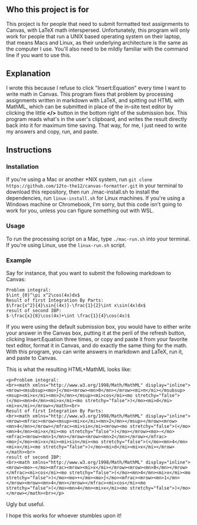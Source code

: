 ## Who this project is for
This project is for people that need to submit formatted text assignments to Canvas, with LaTeX math interspersed. Unfortunately, this program will only work for people that run a UNIX based operating system on their laptop, that means Macs and Linux, as their underlying architecture is the same as the computer I use. You'll also need to be mildly familiar with the command line if you want to use this.

## Explanation
I wrote this because I refuse to click "Insert:Equation" every time I want to write math in Canvas. This program fixes that problem by processing assignments written in markdown with LaTeX, and spitting out HTML with MathML, which can be submitted in place of the in-site text editor by clicking the little **</>** button in the bottom right of the submission box. This program reads what's in the user's clipboard, and writes the result directly back into it for maximum time saving. That way, for me, I just need to write my answers and copy, run, and paste.


## Instructions
### Installation
If you're using a Mac or another *NIX system, run `git clone https://github.com/12to-the12/canvas-formatter.git` in your terminal to download this repository, then run ./mac-install.sh to install the dependencies, run `linux-install.sh` for Linux machines. If you're using a Windows machine or Chromebook, I'm sorry, but this code isn't going to work for you, unless you can figure something out with WSL.

### Usage
To run the processing script on a Mac, type `./mac-run.sh` into your terminal. If you're using Linux, use the `linux-run.sh` script.

### Example
Say for instance, that you want to submit the following markdown to Canvas:
```
Problem integral:
$\int_{0}^\pi x^2\cos(4x)dx$
Result of first Integration By Parts:
$\frac{x^2}{4}\sin{(4x)}-\frac{1}{2}\int x\sin(4x)dx$
result of second IBP:
$-\frac{x}{8}\cos(4x)+\int \frac{1}{4}\cos(4x)$
```
If you were using the default submission box, you would have to either write your answer in the Canvas box, putting it at the peril of the refresh button, clicking Insert:Equation three times, or copy and paste it from your favorite text editor, format it in Canvas, and do exactly the same thing for the math. With this program, you can write answers in markdown and LaTeX, run it, and paste to Canvas.

This is what the resulting HTML+MathML looks like:
```
<p>Problem integral:
<br><math xmlns="http://www.w3.org/1998/Math/MathML" display="inline"><mrow><msubsup><mo>∫</mo><mrow><mn>0</mn></mrow><mi>π</mi></msubsup><msup><mi>x</mi><mn>2</mn></msup><mi>cos</mi><mo stretchy="false">(</mo><mn>4</mn><mi>x</mi><mo stretchy="false">)</mo><mi>d</mi><mi>x</mi></mrow></math><br>
Result of first Integration By Parts:
<br><math xmlns="http://www.w3.org/1998/Math/MathML" display="inline"><mrow><mfrac><mrow><msup><mi>x</mi><mn>2</mn></msup></mrow><mrow><mn>4</mn></mrow></mfrac><mi>sin</mi><mrow><mo stretchy="false">(</mo><mn>4</mn><mi>x</mi><mo stretchy="false">)</mo></mrow><mo>−</mo><mfrac><mrow><mn>1</mn></mrow><mrow><mn>2</mn></mrow></mfrac><mo>∫</mo><mi>x</mi><mi>sin</mi><mo stretchy="false">(</mo><mn>4</mn><mi>x</mi><mo stretchy="false">)</mo><mi>d</mi><mi>x</mi></mrow></math><br>
result of second IBP:
<br><math xmlns="http://www.w3.org/1998/Math/MathML" display="inline"><mrow><mo>−</mo><mfrac><mrow><mi>x</mi></mrow><mrow><mn>8</mn></mrow></mfrac><mi>cos</mi><mo stretchy="false">(</mo><mn>4</mn><mi>x</mi><mo stretchy="false">)</mo><mo>+</mo><mo>∫</mo><mfrac><mrow><mn>1</mn></mrow><mrow><mn>4</mn></mrow></mfrac><mi>cos</mi><mo stretchy="false">(</mo><mn>4</mn><mi>x</mi><mo stretchy="false">)</mo></mrow></math><br></p>
```
Ugly but useful.


I hope this works for whoever stumbles upon it!
